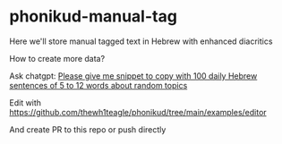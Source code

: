 # phonikud-manual-tag

Here we'll store manual tagged text in Hebrew with enhanced diacritics

How to create more data?

Ask chatgpt: [Please give me snippet to copy with 100 daily Hebrew sentences of 5 to 12 words about random topics](https://chat.com?q=Please+give+me+snippet+to+copy+with+100+daily+Hebrew+sentences+of+5+to+12+words+about+random+topics)


Edit with https://github.com/thewh1teagle/phonikud/tree/main/examples/editor

And create PR to this repo or push directly
